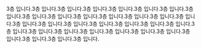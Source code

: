 3층 입니다.3층 입니다.3층 입니다.3층 입니다.3층 입니다.3층 입니다.3층 입니다.3층 입니다.3층 입니다.3층 입니다.3층 입니다.3층 입니다.3층 입니다.3층 입니다.3층 입니다.3층 입니다.3층 입니다.3층 입니다.3층 입니다.3층 입니다.3층 입니다.3층 입니다.3층 입니다.3층 입니다.3층 입니다.3층 입니다.3층 입니다.3층 입니다.3층 입니다.3층 입니다.3층 입니다.3층 입니다.3층 입니다.

